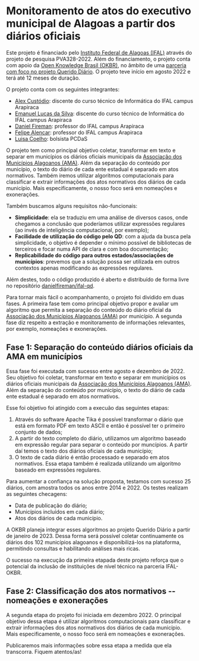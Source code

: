 # Monitoramento de atos do executivo municipal de Alagoas a partir dos diários oficiais

Este projeto é financiado pelo [Instituto Federal de Alagoas (IFAL)](https://www2.ifal.edu.br/) através do projeto de pesquisa PVA328-2022. Além do financiamento, o projeto conta com apoio da [Open Knowledge Brasil (OKBR)](https://ok.org.br/), no âmbito de uma [parceria com foco no projeto Querido Diário](https://ok.org.br/noticia/querido-diario-nas-universidades-okbr-lanca-chamada-para-parcerias-em-projetos-de-ciencia-de-dados/). O projeto teve início em agosto 2022 e terá até 12 meses de duração.

O projeto conta com os seguintes integrantes:
- [Alex Custódio](https://github.com/alex-custodio): discente do curso técnico de Informática do IFAL campus Arapiraca
- [Emanuel Lucas da Silva](https://github.com/emanuelucas04): discente do curso técnico de Informática do IFAL campus Arapiraca
- [Daniel Fireman](https://github.com/danielfireman): professor do IFAL campus Arapiraca
- [Felipe Alencar](https://github.com/felipealencar): professor do IFAL campus Arapiraca
- [Luisa Coelho](https://github.com/luisa-coelho): bolsista PCDaS

O projeto tem como principal objetivo coletar, transformar em texto e separar em municípios os diários oficiais municipais da [Associação dos Municípios Alagoanos (AMA)](https://www.diariomunicipal.com.br/ama/). Além da separação do conteúdo por município, o texto do diário de cada ente estadual é separado em atos normativos. Também iremos utilizar algoritmos computacionais para classificar e extrair informações dos atos normativos dos diários de cada município. Mais especificamente, o nosso foco será em nomeações e exonerações.

Também buscamos alguns requisitos não-funcionais:
- **Simplicidade**: ela se traduziu em uma análise de diversos casos, onde chegamos a conclusão que poderíamos utilizar expressões regulares (ao invés de inteligência computacional, por exemplo);
- **Facilidade de utilização do código pelo QD**: com a ajuda da busca pela simplicidade, o objetivo é depender o mínimo possível de bibliotecas de terceiros e focar numa API de clara e com boa documentação;
- **Replicabilidade do código para outros estados/associações de municípios**: prevemos que a solução possa ser utilizada em outros contextos apenas modificando as expressões regulares.

Além destes, todo o código produzido é aberto e distribuído de forma livre no repositório [danielfireman/ifal-qd](https://github.com/danielfireman/ifal-qd).

Para tornar mais fácil o acompanhamento, o projeto foi dividido em duas fases. A primeira fase tem como principal objetivo propor e avaliar um algoritmo que permita a separação do conteúdo do diário oficial da [Associação dos Municípios Alagoanos (AMA)](https://www.diariomunicipal.com.br/ama/) por município. A segunda fase diz respeito a extração e monitoramento de informações relevantes, por exemplo, nomeações e exonerações.

## Fase 1: Separação do conteúdo diários oficiais da AMA em municípios

Essa fase foi executada com sucesso entre agosto e dezembro de 2022. Seu objetivo foi coletar, transformar em texto e separar em municípios os diários oficiais municipais da [Associação dos Municípios Alagoanos (AMA)](https://www.diariomunicipal.com.br/ama/). Além da separação do conteúdo por município, o texto do diário de cada ente estadual é separado em atos normativos.

Esse foi objetivo foi atingido com a execuão das seguintes etapas:

1. Através do software Apache Tika é possível transformar o diário que está em formato PDF em texto ASCII e então é possível ter o primeiro conjunto de dados;
1. A partir do texto completo do diário, utilizamos um algoritmo baseado em expressão regular para separar o conteúdo por muncípios. A partir daí temos o texto dos diários oficiais de cada município;
1. O texto de cada diário é então processado e separado em atos normativos. Essa etapa também é realizada utilizando um algoritmo baseado em expressões regulares.

Para aumentar a confiança na solução proposta, testamos com sucesso 25 diários, com amostra todos os anos entre 2014 e 2022. Os testes realizam as seguintes checagens:
- Data de publicação do diário;
- Municípios incluídos em cada diário;
- Atos dos diários de cada município.

A OKBR planeja integrar esses algoritmos ao projeto Querido Diário a partir de janeiro de 2023. Dessa forma será possível coletar continuamente os diários dos 102 municípios alagoanos e disponibilizá-los na plataforma, permitindo consultas e habilitando análises mais ricas.

O sucesso na execução da primeira etapada deste projeto reforça que o potencial da inclusão de instituições de nível técnico na parceria IFAL-OKBR. 

## Fase 2: Classificação dos atos normativos -- nomeações e exonerações

A segunda etapa do projeto foi iniciada em dezembro 2022. O principal objetivo dessa etapa é utilizar algoritmos computacionais para classificar e extrair informações dos atos normativos dos diários de cada município. Mais especificamente, o nosso foco será em nomeações e exonerações.

Publicaremos mais informações sobre essa etapa a medida que ela transcorra. Fiquem atentos/as!
